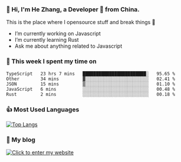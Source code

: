 ### 👋 Hi, I'm He Zhang, a Developer 🚀 from China.

This is the place where I opensource stuff and break things :rofl:

- I’m currently working on Javascript
- I’m currently learning Rust
- Ask me about anything related to Javascript

### 💪 This week I spent my time on 
<!--START_SECTION:waka-->
```text
TypeScript   23 hrs 7 mins   ████████████████████████░   95.65 % 
Other        34 mins         ▓░░░░░░░░░░░░░░░░░░░░░░░░   02.41 % 
JSON         15 mins         ▒░░░░░░░░░░░░░░░░░░░░░░░░   01.10 % 
JavaScript   6 mins          ░░░░░░░░░░░░░░░░░░░░░░░░░   00.48 % 
Rust         2 mins          ░░░░░░░░░░░░░░░░░░░░░░░░░   00.18 % 
```
<!--END_SECTION:waka-->

### 👍 Most Used Languages
[![Top Langs](https://github-readme-stats.vercel.app/api/top-langs/?username=zhanghecool&layout=compact)](https://zhanghe.cool)

### 🌈 My blog 
[![Click to enter my website](https://cdn.jsdelivr.net/gh/zhanghecool/assets/images/gif/zhanghecools.gif)](https://zhanghe.cool)

